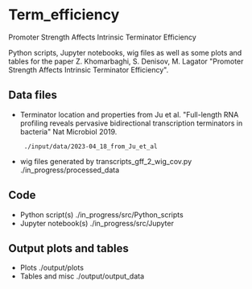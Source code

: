 # Term_efficiency
 Promoter Strength Affects Intrinsic Terminator Efficiency

 Python scripts, Jupyter notebooks, wig files as well as some plots and tables for the paper Z. Khomarbaghi, S. Denisov, M. Lagator "Promoter Strength Affects Intrinsic Terminator Efficiency".

## Data files
* Terminator location and properties from Ju et al. "Full-length RNA profiling reveals pervasive bidirectional transcription terminators in bacteria" Nat Microbiol 2019.

       ./input/data/2023-04_18_from_Ju_et_al

* wig files generated by transcripts_gff_2_wig_cov.py
 ./in_progress/processed_data

## Code
* Python script(s)
 ./in_progress/src/Python_scripts
* Jupyter notebook(s)
 ./in_progress/src/Jupyter

## Output plots and tables
* Plots
  ./output/plots
* Tables and misc
 ./output/output_data
  
